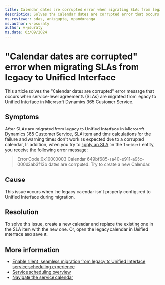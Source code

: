 ```yaml
---
title: Calendar dates are corrupted error when migrating SLAs from legacy to Unified Interface
description: Solves the Calendar dates are corrupted error that occurs when SLAs are migrated from legacy to Unified Interface in Dynamics 365 Customer Service.
ms.reviewer: sdas, ankugupta, mpanduranga
ms.author: v-psuraty
author: v-psuraty
ms.date: 02/09/2024
---
```

# "Calendar dates are corrupted" error when migrating SLAs from legacy to Unified Interface

This article solves the "Calendar dates are corrupted" error message that occurs when service-level agreements (SLAs) are migrated from legacy to Unified Interface in Microsoft Dynamics 365 Customer Service.

## Symptoms

After SLAs are migrated from legacy to Unified Interface in Microsoft Dynamics 365 Customer Service, SLA item and time calculations for the failure and warning times don't work as expected due to a corrupted calendar, In addition, when you try to [apply an SLA](/dynamics365/customer-service/administer/apply-slas) on the `Incident` entity, you receive the following error message:

> Error Code:0x10000003 Calendar 649bf685-aa40-e911-a95c-000d3ab3f13b dates are corrputed. Try to create a new Calendar.

## Cause

This issue occurs when the legacy calendar isn't properly configured to Unified Interface during migration.

## Resolution

To solve this issue, create a new calendar and replace the existing one in the SLA item with the new one. Or, open the legacy calendar in Unified interface and save it.

## More information

- [Enable silent, seamless migration from legacy to Unified Interface service scheduling experience](/dynamics365-release-plan/2020wave2/service/dynamics365-customer-service/enable-silent-seamless-migration-legacy-uci-service-scheduling-experience)
- [Service scheduling overview](/dynamics365/customer-service/use/uci-scheduling-overview)
- [Navigate the service calendar](/dynamics365/customer-service/use/uci-navigate-service-calendar)
